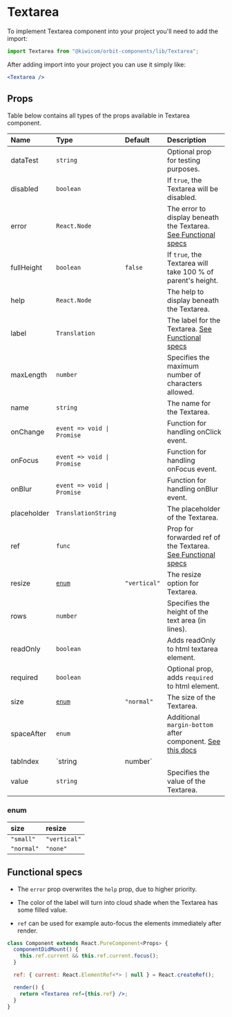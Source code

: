 # Textarea

To implement Textarea component into your project you'll need to add the import:

```jsx
import Textarea from "@kiwicom/orbit-components/lib/Textarea";
```

After adding import into your project you can use it simply like:

```jsx
<Textarea />
```

## Props

Table below contains all types of the props available in Textarea component.

| Name        | Type                       | Default      | Description                                                                                                                                                    |
| :---------- | :------------------------- | :----------- | :------------------------------------------------------------------------------------------------------------------------------------------------------------- |
| dataTest    | `string`                   |              | Optional prop for testing purposes.                                                                                                                            |
| disabled    | `boolean`                  |              | If `true`, the Textarea will be disabled.                                                                                                                      |
| error       | `React.Node`               |              | The error to display beneath the Textarea. [See Functional specs](#functional-specs)                                                                           |
| fullHeight  | `boolean`                  | `false`      | If `true`, the Textarea will take 100 % of parent's height.                                                                                                    |
| help        | `React.Node`               |              | The help to display beneath the Textarea.                                                                                                                      |
| label       | `Translation`              |              | The label for the Textarea. [See Functional specs](#functional-specs)                                                                                          |
| maxLength   | `number`                   |              | Specifies the maximum number of characters allowed.                                                                                                            |
| name        | `string`                   |              | The name for the Textarea.                                                                                                                                     |
| onChange    | `event => void \| Promise` |              | Function for handling onClick event.                                                                                                                           |
| onFocus     | `event => void \| Promise` |              | Function for handling onFocus event.                                                                                                                           |
| onBlur      | `event => void \| Promise` |              | Function for handling onBlur event.                                                                                                                            |
| placeholder | `TranslationString`        |              | The placeholder of the Textarea.                                                                                                                               |
| ref         | `func`                     |              | Prop for forwarded ref of the Textarea. [See Functional specs](#functional-specs)                                                                              |
| resize      | [`enum`](#enum)            | `"vertical"` | The resize option for Textarea.                                                                                                                                |
| rows        | `number`                   |              | Specifies the height of the text area (in lines).                                                                                                              |
| readOnly    | `boolean`                  |              | Adds readOnly to html textarea element.                                                                                                                        |
| required    | `boolean`                  |              | Optional prop, adds `required` to html element.                                                                                                                |
| size        | [`enum`](#enum)            | `"normal"`   | The size of the Textarea.                                                                                                                                      |
| spaceAfter  | `enum`                     |              | Additional `margin-bottom` after component. [See this docs](https://github.com/kiwicom/orbit/tree/master/packages/orbit-components/src/common/getSpacingToken) |
| tabIndex    | `string                    | number`      |                                                                                                                                                                | Specifies the tab order of an element |
| value       | `string`                   |              | Specifies the value of the Textarea.                                                                                                                           |

### enum

| size       | resize       |
| :--------- | :----------- |
| `"small"`  | `"vertical"` |
| `"normal"` | `"none"`     |

## Functional specs

- The `error` prop overwrites the `help` prop, due to higher priority.

- The color of the label will turn into cloud shade when the Textarea has some filled value.

- `ref` can be used for example auto-focus the elements immediately after render.

```jsx
class Component extends React.PureComponent<Props> {
  componentDidMount() {
    this.ref.current && this.ref.current.focus();
  }

  ref: { current: React.ElementRef<*> | null } = React.createRef();

  render() {
    return <Textarea ref={this.ref} />;
  }
}
```
